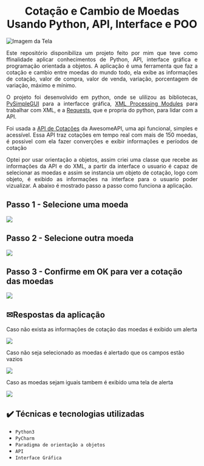 <h1 align="center"> Cotação e Cambio de Moedas Usando Python, API, Interface e POO</h1>

![Imagem da Tela](https://user-images.githubusercontent.com/38532053/225432040-068c9129-3066-4f9a-b04d-61322f84f2fd.png)

<p align="justify">Este repositório disponibiliza um projeto feito por mim que teve como ffinalidade aplicar conhecimentos de Python, API, interface gráfica e programação orientada a objetos.
A aplicação é uma ferramenta que faz a cotação e cambio entre moedas do mundo todo, ela exibe as informações de cotação, 
valor de compra, valor de venda, variação, porcentagem de variação, máximo e mínimo. </p>
<p align="justify">O projeto foi desenvolvido em python, onde se ulilizou as bibliotecas, <a href="https://www.pysimplegui.org/en/latest/">PySimpleGUI</a>
para a interfacce gráfica, <a href="https://docs.python.org/3/library/xml.html">XML Processing Modules</a> para trabalhar com XML, e a
 <a href="https://pypi.org/project/requests/">Requests</a>, que e propria do python, para lidar com a API.</P>
 <p align="justify">Foi usada a <a href="https://docs.awesomeapi.com.br/api-de-moedas">API de Cotações</a> da AwesomeAPI, uma api funcional, simples e acessível.
 Essa API traz cotações em tempo real com mais de 150 moedas, é possivel com ela fazer converções e exibir informações e períodos de cotação</p> 
 <p align="justify">Optei por usar orientação a objetos, assim criei uma classe que recebe as informações da API e do XML, a partir da interface o usuario é capaz de
 selecionar as moedas e assim se instancia um objeto de cotação, logo com objeto, é exibido as informações na interface para o usuario poder vizualizar. A abaixo é mostrado
 passo a passo como funciona a aplicação.</p>
 <h2>Passo 1 - Selecione uma moeda</h2>
<img src = "https://user-images.githubusercontent.com/38532053/225451248-e7325fe3-32f8-4011-8143-57325fe4b2e6.png">
<h2>Passo 2 - Selecione outra moeda</h2>
<img src = "https://user-images.githubusercontent.com/38532053/225451340-0e6ab073-01e1-45b4-92cd-1a076965ea6f.png">
<h2>Passo 3 - Confirme em OK para ver a cotação das moedas</h2>
<img src = "https://user-images.githubusercontent.com/38532053/225451445-c0618e6c-ee4f-4309-a38a-48cb4e131ace.png">
<h2>✉Respostas da aplicação</h2>
<p>Caso não exista as informações de cotação das moedas é exibido um alerta</p>
<img src = "https://user-images.githubusercontent.com/38532053/225451507-2d7d7958-018f-486b-8471-313b4d64fc99.png">
<p>Caso não seja selecionado as moedas é alertado que os campos estão vazios</p>
<img src = "https://user-images.githubusercontent.com/38532053/225453382-78f503bd-57d9-436a-81ba-cb9ee1412dcc.png">
<p>Caso as moedas sejam iguais tambem é exibido uma tela de alerta</p>
<img src = "https://user-images.githubusercontent.com/38532053/225453377-3696f3e0-9b64-4cf3-9cfc-73ec4c811f61.png">

## ✔️ Técnicas e tecnologias utilizadas
- ``Python3``
- ``PyCharm``
- ``Paradigma de orientação a objetos``
- ``API``
- ``Interface Gráfica``
